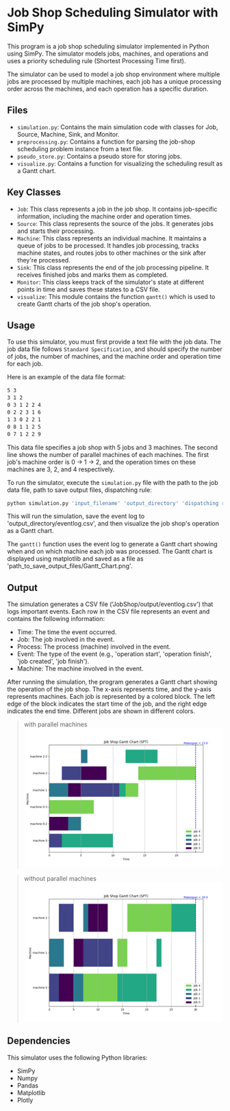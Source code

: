 # Job Shop Scheduling Simulator with SimPy

This program is a job shop scheduling simulator implemented in Python using SimPy. The simulator models jobs, machines, and operations and uses a priority scheduling rule (Shortest Processing Time first). 

The simulator can be used to model a job shop environment where multiple jobs are processed by multiple machines, each job has a unique processing order across the machines, and each operation has a specific duration.

## Files

- `simulation.py`: Contains the main simulation code with classes for Job, Source, Machine, Sink, and Monitor.
- `preprocessing.py`: Contains a function for parsing the job-shop scheduling problem instance from a text file.
- `pseudo_store.py`: Contains a pseudo store for storing jobs.
- `visualize.py`: Contains a function for visualizing the scheduling result as a Gantt chart.

## Key Classes

- `Job`: This class represents a job in the job shop. It contains job-specific information, including the machine order and operation times.
- `Source`: This class represents the source of the jobs. It generates jobs and starts their processing.
- `Machine`: This class represents an individual machine. It maintains a queue of jobs to be processed. It handles job processing, tracks machine states, and routes jobs to other machines or the sink after they're processed.
- `Sink`: This class represents the end of the job processing pipeline. It receives finished jobs and marks them as completed.
- `Monitor`: This class keeps track of the simulator's state at different points in time and saves these states to a CSV file.
- `visualize`: This module contains the function `gantt()` which is used to create Gantt charts of the job shop's operation.

## Usage

To use this simulator, you must first provide a text file with the job data. The job data file follows `Standard Specification`, and should specify the number of jobs, the number of machines, and the machine order and operation time for each job. 

Here is an example of the data file format:

```txt
5 3
3 1 2
0 3 1 2 2 4
0 2 2 3 1 6
1 3 0 2 2 1
0 8 1 1 2 5
0 7 1 2 2 9
```

This data file specifies a job shop with 5 jobs and 3 machines. The second line shows the number of parallel machines of each machines. The first job's machine order is 0 -> 1 -> 2, and the operation times on these machines are 3, 2, and 4 respectively.

To run the simulator, execute the `simulation.py` file with the path to the job data file, path to save output files, dispatching rule:
```bash
python simulation.py 'input_filename' 'output_directory' 'dispatching rule'
```
This will run the simulation, save the event log to 'output_directory/eventlog.csv', and then visualize the job shop's operation as a Gantt chart.

The `gantt()` function uses the event log to generate a Gantt chart showing when and on which machine each job was processed. The Gantt chart is displayed using matplotlib and saved as a file as 'path_to_save_output_files/Gantt_Chart.png'.

## Output

The simulation generates a CSV file ('JobShop/output/eventlog.csv') that logs important events. Each row in the CSV file represents an event and contains the following information:

- Time: The time the event occurred.
- Job: The job involved in the event.
- Process: The process (machine) involved in the event.
- Event: The type of the event (e.g., 'operation start', 'operation finish', 'job created', 'job finish').
- Machine: The machine involved in the event.

After running the simulation, the program generates a Gantt chart showing the operation of the job shop. The x-axis represents time, and the y-axis represents machines. Each job is represented by a colored block. The left edge of the block indicates the start time of the job, and the right edge indicates the end time. Different jobs are shown in different colors.

> with parallel machines
![image not found](output/example_Gantt_Chart.png)

> without parallel machines
![image not found](output/example_Gantt_Chart_woP.png)
## Dependencies

This simulator uses the following Python libraries:

- SimPy
- Numpy
- Pandas
- Matplotlib
- Plotly
